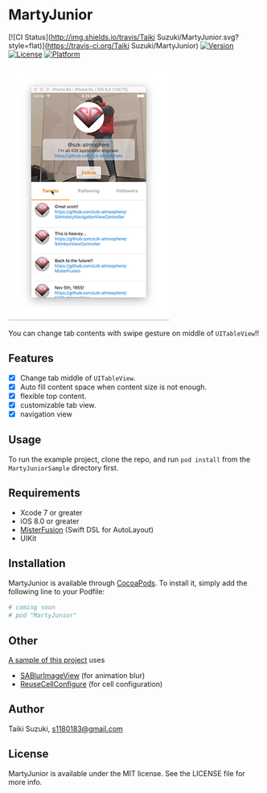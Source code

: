 # MartyJunior

[![CI Status](http://img.shields.io/travis/Taiki Suzuki/MartyJunior.svg?style=flat)](https://travis-ci.org/Taiki Suzuki/MartyJunior)
[![Version](https://img.shields.io/cocoapods/v/MartyJunior.svg?style=flat)](http://cocoapods.org/pods/MartyJunior)
[![License](https://img.shields.io/cocoapods/l/MartyJunior.svg?style=flat)](http://cocoapods.org/pods/MartyJunior)
[![Platform](https://img.shields.io/cocoapods/p/MartyJunior.svg?style=flat)](http://cocoapods.org/pods/MartyJunior)

![](./Images/sample.gif)


You can change tab contents with swipe gesture on middle of `UITableView`!!

## Features

- [x] Change tab middle of `UITableView`.
- [x] Auto fill content space when content size is not enough.
- [x] flexible top content.
- [x] customizable tab view.
- [x] navigation view

## Usage

To run the example project, clone the repo, and run `pod install` from the `MartyJuniorSample` directory first.

## Requirements
- Xcode 7 or greater
- iOS 8.0 or greater
- [MisterFusion](https://github.com/szk-atmosphere/MisterFusion) (Swift DSL for AutoLayout)
- UIKit

## Installation

MartyJunior is available through [CocoaPods](http://cocoapods.org). To install
it, simply add the following line to your Podfile:

```ruby
# coming soon
# pod "MartyJunior"
```

## Other

[A sample of this project](./MartyJuniorSample) uses

- [SABlurImageView](https://github.com/szk-atmosphere/SABlurImageView) (for animation blur)
- [ReuseCellConfigure](https://github.com/szk-atmosphere/ReuseCellConfigure) (for cell configuration)

## Author

Taiki Suzuki, s1180183@gmail.com

## License

MartyJunior is available under the MIT license. See the LICENSE file for more info.

